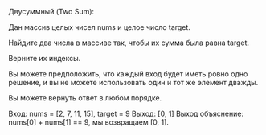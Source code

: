 
Двусуммный (Two Sum): 

Дан массив целых чисел nums и целое число target. 

Найдите два числа в массиве так, чтобы их сумма была равна target. 

Верните их индексы.

Вы можете предположить, что каждый вход будет иметь ровно одно решение,
и вы не можете использовать один и тот же элемент дважды.

Вы можете вернуть ответ в любом порядке.

Вход: nums = [2, 7, 11, 15], target = 9 Выход: [0, 1] 
Выход объяснение: nums[0] + nums[1] == 9, мы возвращаем [0, 1].
